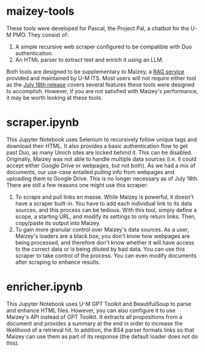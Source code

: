 # maizey-tools
These tools were developed for Pascal, the Project Pal, a chatbot for the U-M PMO. They consist of:

1. A simple recursive web scraper configured to be compatible with Duo authentication.
2. An HTML parser to extract text and enrich it using an LLM.

Both tools are designed to be supplementary to Maizey, a [RAG service](https://its.umich.edu/computing/ai/maizey-in-depth) provided and maintained by U-M ITS. Most users will not require either tool as the [July 18th release](https://its.umich.edu/computing/ai/release-notes) covers several features these tools were designed to accomplish. However, if you are not satisfied with Maizey's performance, it may be worth looking at these tools.

# scraper.ipynb
This Jupyter Notebook uses Selenium to recursively follow unique <a> tags and download their HTML. It also provides a basic authentication flow to get past Duo, as many Umich sites are locked behind it. This can be disabled.
Originally, Maizey was not able to handle multiple data sources (i.e. it could accept either Google Drive or webpages, but not both). As we had a mix of documents, our use-case entailed pulling info from webpages and uploading them to Google Drive. This is no longer necessary as of July 18th.
There are still a few reasons one might use this scraper:

1. To scrape and pull links en masse. While Maizey is powerful, it doesn't have a scraper built-in. You have to add each individual link to its data sources, and this process can be tedious. With this tool, simply define a scope, a starting URL, and modify its settings to only return links. Then, copy/paste its output into Maizey.
2. To gain more granular control over Maizey's data sources. As a user, Maizey's loaders are a black box; you don't know how webpages are being processed, and therefore don't know whether it will have access to the correct data or is being diluted by bad data. You can use this scraper to take control of the process. You can even modify documents after scraping to enhance results.

# enricher.ipynb
This Jupyter Notebook uses U-M GPT Toolkit and BeautifulSoup to parse and enhance HTML files. However, you can also configure it to use Maizey's API instead of GPT Toolkit. It extracts all propositions from a document and provides a summary at the end in order to increase the likelihood of a retrieval hit. In addition, the BS4 parser formats links so that Maizey can use them as part of its response (the default loader does not do this).
